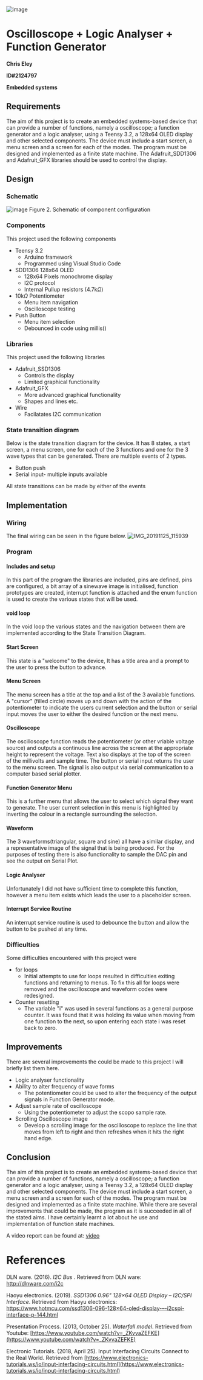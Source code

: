 ![image](https://user-images.githubusercontent.com/53545740/69531029-089bc400-0fd8-11ea-85a4-4274a2c157a9.png)

# Oscilloscope + Logic Analyser + Function Generator
**Chris Eley**

**ID#2124797**

**Embedded systems**


## Requirements

The aim of this project is to create an embedded systems-based device that can provide a number of functions, namely a oscilloscope; a function generator and a logic analyser, using a Teensy 3.2, a 128x64 OLED display and other selected components. The device must include a start screen, a menu screen and a screen for each of the modes. The program must be designed and implemented as a finite state machine. The Adafruit_SDD1306 and Adafruit_GFX libraries should be used to control the display.

## Design

### Schematic


![image](https://user-images.githubusercontent.com/53545740/69512942-fa837e80-0faa-11ea-8c1f-a5a27b8add50.png)
Figure 2. Schematic of component configuration

### Components
This project used the following components
 * Teensy 3.2
   * Arduino framework
   * Programmed using Visual Studio Code
 * SDD1306 128x64 OLED
   * 128x64 Pixels monochrome display
   * I2C protocol
   * Internal Pullup resistors (4.7k$\Omega$)
 * 10k$\Omega$  Potentiometer
   * Menu item navigation
   * Oscilloscope testing
 * Push Button
   * Menu item selection
   * Debounced in code using millis()


### Libraries
This project used the following libraries
 * Adafruit_SSD1306
   * Controls the display
   * Limited graphical functionality
 * Adafruit_GFX
   * More advanced graphical functionality
   * Shapes and lines etc.
 * Wire
   * Facilatates I2C communication


### State transition diagram

Below is the state transition diagram for the device. It has 8 states, a start screen, a menu screen, one for each of the 3 functions and one for the 3 wave types that can be generated. There are multiple events of 2 types.
 * Button push
 * Serial input- multiple inputs available

All state transitions can be made by either of the events


## Implementation
### Wiring
The final wiring can be seen in the figure below.
![IMG_20191125_115939](https://user-images.githubusercontent.com/53545740/69513951-9e225e00-0fae-11ea-8503-ce324868ffbd.jpg)

### Program
#### Includes and setup
In this part of the program the libraries are included, pins are defined, pins are configured, a bit array of a sinewave image is initialised, function prototypes are created, interrupt function is attached and the enum function is used to create the various states that will be used.

#### void loop
In the void loop the various states and the navigation between them are implemented according to the State Transition Diagram.

#### Start Screen
This state is a "welcome" to the device, It has a title area and a prompt to the user to press the button to advance.

#### Menu Screen
The menu screen has a title at the top and a list of the 3 available functions. A "cursor" (filled circle) moves up and down with the action of the potentiometer to indicate the users current selection and the button or serial input moves the user to either the desired function or the next menu.

#### Oscilloscope
The oscilloscope function reads the potentiometer (or other vriable voltage source) and outputs a continuous line across the screen at the appropriate height to represent the voltage. Text also displays at the top of the screen of the millivolts and sample time. The button or serial input returns the user to the menu screen. The signal is also output via serial communication to a computer based serial plotter.

#### Function Generator Menu
This is a further menu that allows the user to select which signal they want to generate. The user current selection in this menu is highlighted by inverting the colour in a rectangle surrounding the selection.

#### Waveform
The 3 waveforms(triangular, square and sine) all have a similar display, and a representative image of the signal that is being produced. For the purposes of testing there is also functionality to sample the DAC pin and see the output on Serial Plot.

#### Logic Analyser
Unfortunately I did not have sufficient time to complete this function, however a menu item exists which leads the user to a placeholder screen.

#### Interrupt Service Routine
An interrupt service routine is used to debounce the button and allow the button to be pushed at any time.


### Difficulties

Some difficulties encountered with this project were
 * for loops
   * Initial attempts to use for loops resulted in difficulties exiting functions and returning to menus. To fix this all for loops were removed and the oscilloscope and waveform codes were redesigned.
 * Counter resetting
   * The variable "i" was used in several functions as a general purpose counter. It was found that it was holding its value when moving from one function to the next, so upon entering each state i was reset back to zero.


## Improvements

There are several improvements the could be made to this project I will briefly list them here.
 * Logic analyser functionality
 * Ability to alter frequency of wave forms
   * The potentiometer could be used to alter the frequency of the output signals in Function Generator mode.
 * Adjust sample rate of oscilloscope 
   * Using the potentiometer to adjust the scopo sample rate.
 * Scrolling Oscilloscope image
   * Develop a scrolling image for the oscilloscope to replace the line that moves from left to right and then refreshes when it hits the right hand edge. 

## Conclusion

The aim of this project is to create an embedded systems-based device that can provide a number of functions, namely a oscilloscope; a function generator and a logic analyser, using a Teensy 3.2, a 128x64 OLED display and other selected components. The device must include a start screen, a menu screen and a screen for each of the modes. The program must be designed and implemented as a finite state machine.
While there are several improvements that could be made, the program as it is succeeded in all of the stated aims. I have certainly learnt a lot about he use and implementation of function state machines.


A video report can be found at: [video](ttps://youtu.be/1AoYUDgqog)


# References

DLN ware. (2016). _I2C Bus_ . Retrieved from DLN ware: http://dlnware.com/i2c

Haoyu electronics. (2019). _SSD1306 0.96" 128×64 OLED Display – I2C/SPI Interface_. Retrieved from Haoyu electronics: https://www.hotmcu.com/ssd1306-096-128×64-oled-display-–-i2cspi-interface-p-144.html

Presentation Process. (2013, October 25). _Waterfall model_. Retrieved from Youtube: [https://www.youtube.com/watch?v=_ZKvvaZEFKE](https://www.youtube.com/watch?v=_ZKvvaZEFKE)

Electronic Tutorials. (2018, April 25). Input Interfacing Circuits Connect to the Real World. Retrieved from [https://www.electronics-tutorials.ws/io/input-interfacing-circuits.html](https://www.electronics-tutorials.ws/io/input-interfacing-circuits.html)